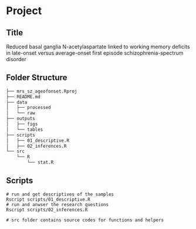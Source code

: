 # Project

## Title

Reduced basal ganglia N-acetylaspartate linked to working memory deficits in late-onset versus average-onset first episode schizophrenia-spectrum disorder

## Folder Structure

```bash
├── mrs_sz_ageofonset.Rproj
├── README.md
├── data
│   ├── processed
│   └── raw
├── outputs
│   ├── figs
│   └── tables
├── scripts
│   ├── 01_descriptive.R
│   ├── 02_inferences.R
└── src
    └── R
        └── stat.R
```

## Scripts

```base
# run and get descriptives of the samples
Rscript scripts/01_descriptive.R
# run and anwser the research questions
Rscript scripts/02_inferences.R

# src folder contains source codes for functions and helpers
```
